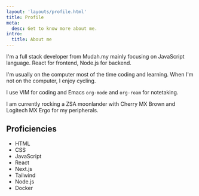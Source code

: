 ```yaml
---
layout: 'layouts/profile.html'
title: Profile
meta:
  desc: Get to know more about me.
intro:
  title: About me
---
```


I'm a full stack developer from Mudah.my mainly focusing on JavaScript language. React for frontend, Node.js for backend.

I'm usually on the computer most of the time coding and learning. When I'm not on the computer, I enjoy cycling.

I use VIM for coding and Emacs `org-mode` and `org-roam` for notetaking.

I am currently rocking a ZSA moonlander with Cherry MX Brown and Logitech MX Ergo for my peripherals.

## Proficiencies

- HTML
- CSS
- JavaScript
- React
- Next.js
- Tailwind
- Node.js
- Docker
